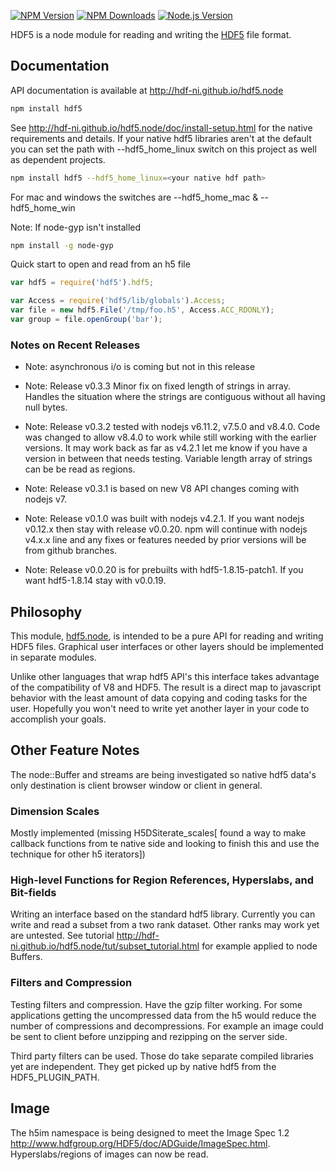 [![NPM Version][npm-image]][npm-url]
[![NPM Downloads][downloads-image]][npm-url]
[![Node.js Version][node-version-image]][node-version-url]


HDF5 is a node module for reading and writing the 
[HDF5](https://www.hdfgroup.org/HDF5/) file format.

## Documentation

API documentation is available at <http://hdf-ni.github.io/hdf5.node>

```bash
npm install hdf5
```
See <http://hdf-ni.github.io/hdf5.node/doc/install-setup.html> for the native 
requirements and details. If your native hdf5 libraries aren't at the default 
you can set the path with --hdf5_home_linux switch on this project as well as 
dependent projects.

```bash
npm install hdf5 --hdf5_home_linux=<your native hdf path>
```
For mac and windows the switches are --hdf5_home_mac & --hdf5_home_win

Note: If node-gyp isn't installed

```bash
npm install -g node-gyp
```

Quick start to open and read from an h5 file
```javascript
var hdf5 = require('hdf5').hdf5;

var Access = require('hdf5/lib/globals').Access;
var file = new hdf5.File('/tmp/foo.h5', Access.ACC_RDONLY);
var group = file.openGroup('bar');
```

### Notes on Recent Releases

* Note: asynchronous i/o is coming but not in this release

* Note: Release v0.3.3 Minor fix on fixed length of strings in array. Handles the situation where 
the strings are contiguous without all having null bytes.

* Note: Release v0.3.2 tested with nodejs v6.11.2, v7.5.0 and v8.4.0. Code was changed 
to allow v8.4.0 to work while still working with the earlier versions. It may work back as far as v4.2.1 
let me know if you have a version in between that needs testing. Variable length array of 
strings can be be read as regions.

* Note: Release v0.3.1 is based on new V8 API changes coming with nodejs v7.

* Note: Release v0.1.0 was built with nodejs v4.2.1. If you want nodejs v0.12.x 
then stay with  release v0.0.20. npm will continue with nodejs v4.x.x line and 
any fixes or features needed by prior versions will be from github branches.

* Note: Release v0.0.20 is for prebuilts with hdf5-1.8.15-patch1. If you want
hdf5-1.8.14 stay with v0.0.19.

## Philosophy

This module, [hdf5.node][npm-url], is intended to be a pure API for reading
and writing HDF5 files. Graphical user interfaces or other layers should
be implemented in separate modules.

Unlike other languages that wrap hdf5 API's this interface takes advantage of
the compatibility of V8 and HDF5. The result is a direct map to javascript
behavior with the least amount of data copying and coding tasks for the user.
Hopefully you won't need to write yet another layer in your code to accomplish
your goals.


## Other Feature Notes

The node::Buffer and streams are being investigated so native hdf5 data's only
destination is client browser window or client in general.


### Dimension Scales

Mostly implemented (missing H5DSiterate_scales[ found a way to make callback
functions from te native side and looking to finish this and use the technique
for other h5 iterators])

### High-level Functions for Region References, Hyperslabs, and Bit-fields

Writing an interface based on the standard hdf5 library.  Currently you can
write and read a subset from a two rank dataset. Other ranks may work yet are
untested.
 See tutorial
<http://hdf-ni.github.io/hdf5.node/tut/subset_tutorial.html> for example applied
to node Buffers.
 
### Filters and Compression

Testing filters and compression.  Have the gzip filter working. For some
applications getting the uncompressed data from the h5 would reduce the number
of compressions and decompressions.  For example an image could be sent to
client before unzipping and rezipping on the server side.  

Third party filters can be used.  Those do take separate compiled libraries
yet are independent. They get picked up by native hdf5 from the
HDF5_PLUGIN_PATH.


## Image

The h5im namespace is being designed to meet the Image Spec 1.2 <http://www.hdfgroup.org/HDF5/doc/ADGuide/ImageSpec.html>. Hyperslabs/regions
of images can now be read.


[npm-image]: https://badge.fury.io/js/hdf5.svg
[npm-url]: https://www.npmjs.com/package/hdf5
[downloads-image]: https://img.shields.io/npm/dm/hdf5.svg
[node-version-image]: https://img.shields.io/node/v/hdf5.svg
[node-version-url]: https://nodejs.org/en/download/
